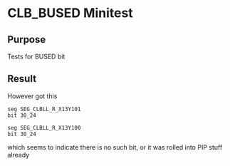 # CLB_BUSED Minitest

## Purpose
Tests for BUSED bit

## Result
However got this
```
seg SEG_CLBLL_R_X13Y101
bit 30_24

seg SEG_CLBLL_R_X13Y100
bit 30_24
```
which seems to indicate there is no such bit, or it was rolled into PIP stuff already

